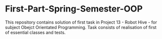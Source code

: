 # First-Part-Spring-Semester-OOP
This repository contains solution of first task in Project 13 - Robot Hive - for subject Obejct Orientated Programming. 
Task consists of realisation of first of essential classes and tests.
